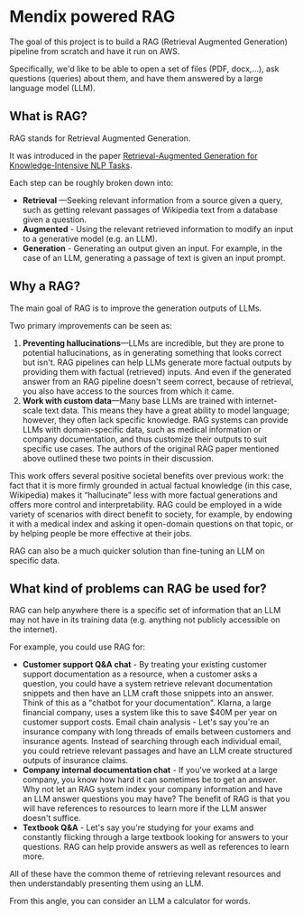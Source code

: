 # Mendix powered RAG
The goal of this project is to build a RAG (Retrieval Augmented Generation) pipeline from scratch and have it run on AWS.

Specifically, we'd like to be able to open a set of files (PDF, docx,...), ask questions (queries) about them, and have them answered by a large language model (LLM).

## What is RAG?
RAG stands for Retrieval Augmented Generation.

It was introduced in the paper [Retrieval-Augmented Generation for Knowledge-Intensive NLP Tasks](https://arxiv.org/abs/2005.11401).

Each step can be roughly broken down into:

+ **Retrieval** —Seeking relevant information from a source given a query, such as getting relevant passages of Wikipedia text from a database given a question.
+ **Augmented** - Using the relevant retrieved information to modify an input to a generative model (e.g. an LLM).
+ **Generation** - Generating an output given an input. For example, in the case of an LLM, generating a passage of text is given an input prompt.

## Why a RAG?
The main goal of RAG is to improve the generation outputs of LLMs.

Two primary improvements can be seen as:

1. **Preventing hallucinations**—LLMs are incredible, but they are prone to potential hallucinations, as in generating something that looks correct but isn't. RAG pipelines can help LLMs generate more factual outputs by providing them with factual (retrieved) inputs. And even if the generated answer from an RAG pipeline doesn't seem correct, because of retrieval, you also have access to the sources from which it came.
2. **Work with custom data**—Many base LLMs are trained with internet-scale text data. This means they have a great ability to model language; however, they often lack specific knowledge. RAG systems can provide LLMs with domain-specific data, such as medical information or company documentation, and thus customize their outputs to suit specific use cases.
The authors of the original RAG paper mentioned above outlined these two points in their discussion.

This work offers several positive societal benefits over previous work: the fact that it is more firmly grounded in actual factual knowledge (in this case, Wikipedia) makes it “hallucinate” less with more factual generations and offers more control and interpretability. RAG could be employed in a wide variety of scenarios with direct benefit to society, for example, by endowing it with a medical index and asking it open-domain questions on that topic, or by helping people be more effective at their jobs.

RAG can also be a much quicker solution than fine-tuning an LLM on specific data.

## What kind of problems can RAG be used for?
RAG can help anywhere there is a specific set of information that an LLM may not have in its training data (e.g. anything not publicly accessible on the internet).

For example, you could use RAG for:

+ **Customer support Q&A chat** - By treating your existing customer support documentation as a resource, when a customer asks a question, you could have a system retrieve relevant documentation snippets and then have an LLM craft those snippets into an answer. Think of this as a "chatbot for your documentation". Klarna, a large financial company, uses a system like this to save $40M per year on customer support costs.
Email chain analysis - Let's say you're an insurance company with long threads of emails between customers and insurance agents. Instead of searching through each individual email, you could retrieve relevant passages and have an LLM create structured outputs of insurance claims.
+ **Company internal documentation chat** - If you've worked at a large company, you know how hard it can sometimes be to get an answer. Why not let an RAG system index your company information and have an LLM answer questions you may have? The benefit of RAG is that you will have references to resources to learn more if the LLM answer doesn't suffice.
+ **Textbook Q&A** - Let's say you're studying for your exams and constantly flicking through a large textbook looking for answers to your questions. RAG can help provide answers as well as references to learn more.

All of these have the common theme of retrieving relevant resources and then understandably presenting them using an LLM.

From this angle, you can consider an LLM a calculator for words.
